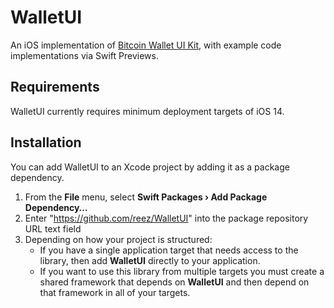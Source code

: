 # WalletUI

An iOS implementation of [Bitcoin Wallet UI Kit](https://www.figma.com/community/file/916680391812923706/Bitcoin-Wallet-UI-Kit-(work-in-progress)), with example code implementations via Swift Previews.

## Requirements

WalletUI currently requires minimum deployment targets of iOS 14.

## Installation

You can add WalletUI to an Xcode project by adding it as a package dependency.

  1. From the **File** menu, select **Swift Packages › Add Package Dependency…**
  2. Enter "https://github.com/reez/WalletUI" into the package repository URL text field
  3. Depending on how your project is structured:
      - If you have a single application target that needs access to the library, then add **WalletUI** directly to your application.
      - If you want to use this library from multiple targets you must create a shared framework that depends on **WalletUI** and then depend on that framework in all of your targets.
